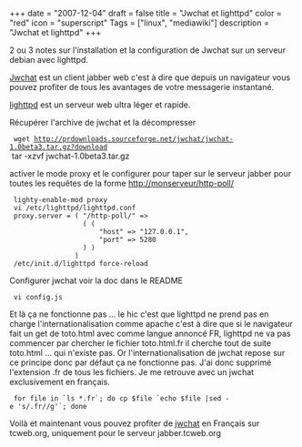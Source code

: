 +++
date = "2007-12-04"
draft = false
title = "Jwchat et lighttpd"
color = "red"
icon = "superscript"
Tags = ["linux", "mediawiki"]
description = "Jwchat et lighttpd"
+++

2 ou 3 notes sur l'installation et la configuration de Jwchat sur un
serveur debian avec lighttpd.

[Jwchat](http://jwchat.sourceforge.net/) est un client jabber web c'est
à dire que depuis un navigateur vous pouvez profiter de tous les
avantages de votre messagerie instantané.

[lighttpd](http://www.lighttpd.net/) est un serveur web ultra léger et
rapide.

Récupérer l'archive de jwchat et la décompresser

` wget `[`http://prdownloads.sourceforge.net/jwchat/jwchat-1.0beta3.tar.gz?download`](http://prdownloads.sourceforge.net/jwchat/jwchat-1.0beta3.tar.gz?download)\
     tar -xzvf jwchat-1.0beta3.tar.gz

activer le mode proxy et le configurer pour taper sur le serveur jabber
pour toutes les requêtes de la forme <http://monserveur/http-poll/>

     lighty-enable-mod proxy 
     vi /etc/lighttpd/lighttpd.conf
     proxy.server = ( "/http-poll/" =>
                      ( (
                          "host" => "127.0.0.1",
                          "port" => 5280
                      ) )
                    )
     /etc/init.d/lighttpd force-reload

Configurer jwchat voir la doc dans le README

     vi config.js

Et là ça ne fonctionne pas ... le hic c'est que lighttpd ne prend pas en
charge l'internationalisation comme apache c'est à dire que si le
navigateur fait un get de toto.html avec comme langue annoncé FR,
lighttpd ne va pas commencer par chercher le fichier toto.html.fr il
cherche tout de suite toto.html ... qui n'existe pas. Or
l'internationalisation de jwchat repose sur ce principe donc par défaut
ça ne fonctionne pas. J'ai donc supprimé l'extension .fr de tous les
fichiers. Je me retrouve avec un jwchat exclusivement en français.

``  for file in `ls *.fr`; do cp $file `echo $file |sed -e 's/.fr//g'`; done ``

Voilà et maintenant vous pouvez profiter de
[jwchat](http://jabber.tcweb.org/jwchat/) en Français sur tcweb.org,
uniquement pour le serveur jabber.tcweb.org
